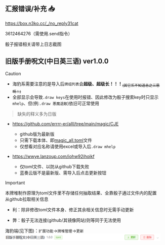 ## 汇报错误/补充 :inbox_tray:

https://box.n3ko.cc/_/no_reply31cat

3612464276（需使用.send指令）

骰子报错相关请带上日志截图

## 旧版手册呪文(中日英三语) ver1.0.0

> [!CAUTION]
> - 海豹系需要注意的是导入后`牌组列表`会**超级、超级长！！！**<sub>~~(其它系不知道总之三思啊！)~~</sub>
> - 全部显示会导致`.draw keys`在使用时报错、因此修改为骰子搜索key时只显示`mhelp`、但(例:`.draw 悪魔退散`)依旧可正常使用

> 缺失的释义多为日版

- https://github.com/errrr-er/alll/tree/main/magic/CJE
    - github版为最新版
    - 只需下载本体、即[magic_all.toml](https://github.com/errrr-er/alll/blob/main/magic/CJE/magic_all.toml)文件
    - 仅想看对应名称请使用excel或导入后`.draw mhelp`

- https://wwye.lanzoup.com/iohw92ihoikf
    - 仅toml文件、以防从github下载失败
    - 蓝奏云版不是最新版、需导入后点击更新按钮

> [!IMPORTANT]
> 本牌堆制作原理为toml文件里不存储任何抽取结果、全靠骰子通过文件内的配置从github拉取相关信息
> 
> - 利：除非修改toml文件本身、修正其余相关信息时无需手动更新
>
> - 弊：骰子无法连接(github/其镜像网站)则等同于无法使用
>
> 海豹端(见下图)：`扩展功能`->`牌堆管理`->`更新`![](https://github.com/errrr-er/alll/blob/main/magic/CJE/sealdice_update_example.png?raw=true)